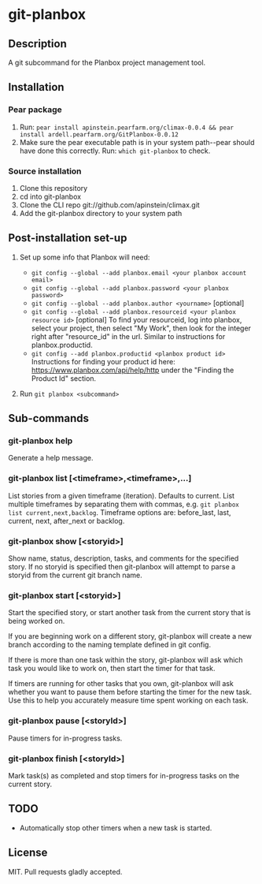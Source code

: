 # git-planbox

## Description

A git subcommand for the Planbox project management tool.

## Installation

### Pear package

1. Run: `pear install apinstein.pearfarm.org/climax-0.0.4 && pear install ardell.pearfarm.org/GitPlanbox-0.0.12`
2. Make sure the pear executable path is in your system path--pear should have done this correctly. Run: `which git-planbox` to check.

### Source installation

1. Clone this repository
2. cd into git-planbox
3. Clone the CLI repo git://github.com/apinstein/climax.git
4. Add the git-planbox directory to your system path

## Post-installation set-up

1. Set up some info that Planbox will need:

    * `git config --global --add planbox.email <your planbox account email>`
    * `git config --global --add planbox.password <your planbox password>`
    * `git config --global --add planbox.author <yourname>` [optional]
    * `git config --global --add planbox.resourceid <your planbox resource id>` [optional] To find your resourceid, log into planbox, select your project, then select "My Work", then look for the integer right after "resource_id" in the url. Similar to instructions for planbox.productid.
    * `git config --add planbox.productid <planbox product id>` Instructions for finding your product id here: https://www.planbox.com/api/help/http under the "Finding the Product Id" section.

2. Run `git planbox <subcommand>`

## Sub-commands

### git-planbox help

Generate a help message.

### git-planbox list [&lt;timeframe&gt;,&lt;timeframe&gt;,...]

List stories from a given timeframe (iteration). Defaults to current. List multiple timeframes by separating them with commas, e.g. `git planbox list current,next,backlog`. Timeframe options are: before_last, last, current, next, after_next or backlog.

### git-planbox show [&lt;storyid&gt;]

Show name, status, description, tasks, and comments for the specified story. If no storyid is specified then git-planbox will attempt to parse a storyid from the current git branch name.

### git-planbox start [&lt;storyid&gt;]

Start the specified story, or start another task from the current story that is being worked on.

If you are beginning work on a different story, git-planbox will create a new branch according to the naming template defined in git config.

If there is more than one task within the story, git-planbox will ask which task you would like to work on, then start the timer for that task.

If timers are running for other tasks that you own, git-planbox will ask whether you want to pause them before starting the timer for the new task. Use this to help you accurately measure time spent working on each task.

### git-planbox pause [&lt;storyId&gt;]

Pause timers for in-progress tasks.

### git-planbox finish [&lt;storyId&gt;]

Mark task(s) as completed and stop timers for in-progress tasks on the current story.

## TODO

* Automatically stop other timers when a new task is started.

## License

MIT. Pull requests gladly accepted.
